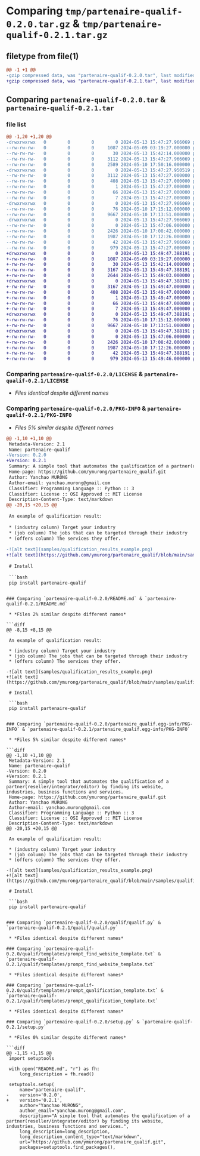 # Comparing `tmp/partenaire-qualif-0.2.0.tar.gz` & `tmp/partenaire-qualif-0.2.1.tar.gz`

## filetype from file(1)

```diff
@@ -1 +1 @@
-gzip compressed data, was "partenaire-qualif-0.2.0.tar", last modified: Mon May 13 15:47:27 2024, max compression
+gzip compressed data, was "partenaire-qualif-0.2.1.tar", last modified: Mon May 13 15:49:47 2024, max compression
```

## Comparing `partenaire-qualif-0.2.0.tar` & `partenaire-qualif-0.2.1.tar`

### file list

```diff
@@ -1,20 +1,20 @@
-drwxrwxrwx   0        0        0        0 2024-05-13 15:47:27.966069 partenaire-qualif-0.2.0/
--rw-rw-rw-   0        0        0     1087 2024-05-09 03:19:27.000000 partenaire-qualif-0.2.0/LICENSE
--rw-rw-rw-   0        0        0       30 2024-05-13 15:42:14.000000 partenaire-qualif-0.2.0/MANIFEST.in
--rw-rw-rw-   0        0        0     3112 2024-05-13 15:47:27.966069 partenaire-qualif-0.2.0/PKG-INFO
--rw-rw-rw-   0        0        0     2589 2024-05-10 17:50:16.000000 partenaire-qualif-0.2.0/README.md
-drwxrwxrwx   0        0        0        0 2024-05-13 15:47:27.950519 partenaire-qualif-0.2.0/partenaire_qualif.egg-info/
--rw-rw-rw-   0        0        0     3112 2024-05-13 15:47:27.000000 partenaire-qualif-0.2.0/partenaire_qualif.egg-info/PKG-INFO
--rw-rw-rw-   0        0        0      408 2024-05-13 15:47:27.000000 partenaire-qualif-0.2.0/partenaire_qualif.egg-info/SOURCES.txt
--rw-rw-rw-   0        0        0        1 2024-05-13 15:47:27.000000 partenaire-qualif-0.2.0/partenaire_qualif.egg-info/dependency_links.txt
--rw-rw-rw-   0        0        0       66 2024-05-13 15:47:27.000000 partenaire-qualif-0.2.0/partenaire_qualif.egg-info/requires.txt
--rw-rw-rw-   0        0        0        7 2024-05-13 15:47:27.000000 partenaire-qualif-0.2.0/partenaire_qualif.egg-info/top_level.txt
-drwxrwxrwx   0        0        0        0 2024-05-13 15:47:27.966069 partenaire-qualif-0.2.0/qualif/
--rw-rw-rw-   0        0        0       76 2024-05-10 17:15:12.000000 partenaire-qualif-0.2.0/qualif/__init__.py
--rw-rw-rw-   0        0        0     9667 2024-05-10 17:13:51.000000 partenaire-qualif-0.2.0/qualif/qualif.py
-drwxrwxrwx   0        0        0        0 2024-05-13 15:47:27.966069 partenaire-qualif-0.2.0/qualif/templates/
--rw-rw-rw-   0        0        0        0 2024-05-13 15:47:06.000000 partenaire-qualif-0.2.0/qualif/templates/__init__.py
--rw-rw-rw-   0        0        0     2426 2024-05-10 17:08:42.000000 partenaire-qualif-0.2.0/qualif/templates/prompt_find_website_template.txt
--rw-rw-rw-   0        0        0     1987 2024-05-10 17:12:26.000000 partenaire-qualif-0.2.0/qualif/templates/prompt_qualification_template.txt
--rw-rw-rw-   0        0        0       42 2024-05-13 15:47:27.966069 partenaire-qualif-0.2.0/setup.cfg
--rw-rw-rw-   0        0        0      979 2024-05-13 15:47:27.000000 partenaire-qualif-0.2.0/setup.py
+drwxrwxrwx   0        0        0        0 2024-05-13 15:49:47.388191 partenaire-qualif-0.2.1/
+-rw-rw-rw-   0        0        0     1087 2024-05-09 03:19:27.000000 partenaire-qualif-0.2.1/LICENSE
+-rw-rw-rw-   0        0        0       30 2024-05-13 15:42:14.000000 partenaire-qualif-0.2.1/MANIFEST.in
+-rw-rw-rw-   0        0        0     3167 2024-05-13 15:49:47.388191 partenaire-qualif-0.2.1/PKG-INFO
+-rw-rw-rw-   0        0        0     2644 2024-05-13 15:49:03.000000 partenaire-qualif-0.2.1/README.md
+drwxrwxrwx   0        0        0        0 2024-05-13 15:49:47.388191 partenaire-qualif-0.2.1/partenaire_qualif.egg-info/
+-rw-rw-rw-   0        0        0     3167 2024-05-13 15:49:47.000000 partenaire-qualif-0.2.1/partenaire_qualif.egg-info/PKG-INFO
+-rw-rw-rw-   0        0        0      408 2024-05-13 15:49:47.000000 partenaire-qualif-0.2.1/partenaire_qualif.egg-info/SOURCES.txt
+-rw-rw-rw-   0        0        0        1 2024-05-13 15:49:47.000000 partenaire-qualif-0.2.1/partenaire_qualif.egg-info/dependency_links.txt
+-rw-rw-rw-   0        0        0       66 2024-05-13 15:49:47.000000 partenaire-qualif-0.2.1/partenaire_qualif.egg-info/requires.txt
+-rw-rw-rw-   0        0        0        7 2024-05-13 15:49:47.000000 partenaire-qualif-0.2.1/partenaire_qualif.egg-info/top_level.txt
+drwxrwxrwx   0        0        0        0 2024-05-13 15:49:47.388191 partenaire-qualif-0.2.1/qualif/
+-rw-rw-rw-   0        0        0       76 2024-05-10 17:15:12.000000 partenaire-qualif-0.2.1/qualif/__init__.py
+-rw-rw-rw-   0        0        0     9667 2024-05-10 17:13:51.000000 partenaire-qualif-0.2.1/qualif/qualif.py
+drwxrwxrwx   0        0        0        0 2024-05-13 15:49:47.388191 partenaire-qualif-0.2.1/qualif/templates/
+-rw-rw-rw-   0        0        0        0 2024-05-13 15:47:06.000000 partenaire-qualif-0.2.1/qualif/templates/__init__.py
+-rw-rw-rw-   0        0        0     2426 2024-05-10 17:08:42.000000 partenaire-qualif-0.2.1/qualif/templates/prompt_find_website_template.txt
+-rw-rw-rw-   0        0        0     1987 2024-05-10 17:12:26.000000 partenaire-qualif-0.2.1/qualif/templates/prompt_qualification_template.txt
+-rw-rw-rw-   0        0        0       42 2024-05-13 15:49:47.388191 partenaire-qualif-0.2.1/setup.cfg
+-rw-rw-rw-   0        0        0      979 2024-05-13 15:49:46.000000 partenaire-qualif-0.2.1/setup.py
```

### Comparing `partenaire-qualif-0.2.0/LICENSE` & `partenaire-qualif-0.2.1/LICENSE`

 * *Files identical despite different names*

### Comparing `partenaire-qualif-0.2.0/PKG-INFO` & `partenaire-qualif-0.2.1/PKG-INFO`

 * *Files 5% similar despite different names*

```diff
@@ -1,10 +1,10 @@
 Metadata-Version: 2.1
 Name: partenaire-qualif
-Version: 0.2.0
+Version: 0.2.1
 Summary: A simple tool that automates the qualification of a partner(reseller/integrator/editor) by finding its website, industries, business functions and services.
 Home-page: https://github.com/ymurong/partenaire_qualif.git
 Author: Yanchao MURONG
 Author-email: yanchao.murong@gmail.com
 Classifier: Programming Language :: Python :: 3
 Classifier: License :: OSI Approved :: MIT License
 Description-Content-Type: text/markdown
@@ -20,15 +20,15 @@
 
 An example of qualification result:
 
 * (industry column) Target your industry
 * (job column) The jobs that can be targeted through their industry
 * (offers column) The services they offer.
 
-![alt text](samples/qualification_results_example.png)
+![alt text](https://github.com/ymurong/partenaire_qualif/blob/main/samples/qualification_results_example.png)
 
 # Install
 
 ```bash
 pip install partenaire-qualif
 ```
```

### Comparing `partenaire-qualif-0.2.0/README.md` & `partenaire-qualif-0.2.1/README.md`

 * *Files 2% similar despite different names*

```diff
@@ -8,15 +8,15 @@
 
 An example of qualification result:
 
 * (industry column) Target your industry
 * (job column) The jobs that can be targeted through their industry
 * (offers column) The services they offer.
 
-![alt text](samples/qualification_results_example.png)
+![alt text](https://github.com/ymurong/partenaire_qualif/blob/main/samples/qualification_results_example.png)
 
 # Install
 
 ```bash
 pip install partenaire-qualif
 ```
```

### Comparing `partenaire-qualif-0.2.0/partenaire_qualif.egg-info/PKG-INFO` & `partenaire-qualif-0.2.1/partenaire_qualif.egg-info/PKG-INFO`

 * *Files 5% similar despite different names*

```diff
@@ -1,10 +1,10 @@
 Metadata-Version: 2.1
 Name: partenaire-qualif
-Version: 0.2.0
+Version: 0.2.1
 Summary: A simple tool that automates the qualification of a partner(reseller/integrator/editor) by finding its website, industries, business functions and services.
 Home-page: https://github.com/ymurong/partenaire_qualif.git
 Author: Yanchao MURONG
 Author-email: yanchao.murong@gmail.com
 Classifier: Programming Language :: Python :: 3
 Classifier: License :: OSI Approved :: MIT License
 Description-Content-Type: text/markdown
@@ -20,15 +20,15 @@
 
 An example of qualification result:
 
 * (industry column) Target your industry
 * (job column) The jobs that can be targeted through their industry
 * (offers column) The services they offer.
 
-![alt text](samples/qualification_results_example.png)
+![alt text](https://github.com/ymurong/partenaire_qualif/blob/main/samples/qualification_results_example.png)
 
 # Install
 
 ```bash
 pip install partenaire-qualif
 ```
```

### Comparing `partenaire-qualif-0.2.0/qualif/qualif.py` & `partenaire-qualif-0.2.1/qualif/qualif.py`

 * *Files identical despite different names*

### Comparing `partenaire-qualif-0.2.0/qualif/templates/prompt_find_website_template.txt` & `partenaire-qualif-0.2.1/qualif/templates/prompt_find_website_template.txt`

 * *Files identical despite different names*

### Comparing `partenaire-qualif-0.2.0/qualif/templates/prompt_qualification_template.txt` & `partenaire-qualif-0.2.1/qualif/templates/prompt_qualification_template.txt`

 * *Files identical despite different names*

### Comparing `partenaire-qualif-0.2.0/setup.py` & `partenaire-qualif-0.2.1/setup.py`

 * *Files 0% similar despite different names*

```diff
@@ -1,15 +1,15 @@
 import setuptools
 
 with open("README.md", "r") as fh:
     long_description = fh.read()
 
 setuptools.setup(
     name="partenaire-qualif",
-    version='0.2.0',
+    version='0.2.1',
     author="Yanchao MURONG",
     author_email="yanchao.murong@gmail.com",
     description="A simple tool that automates the qualification of a partner(reseller/integrator/editor) by finding its website, industries, business functions and services.",
     long_description=long_description,
     long_description_content_type="text/markdown",
     url="https://github.com/ymurong/partenaire_qualif.git",
     packages=setuptools.find_packages(),
```

